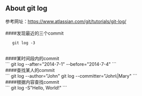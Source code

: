 About git log
-------
参考网址：https://www.atlassian.com/git/tutorials/git-log/
<br/>
<br/>
####发现最近的三个commit<br/>
```
   git log -3
```
<br/>
####某时间段内的commit<br/>
```
   git log --after="2014-7-1" --before="2014-7-4"
```
<br/>
####查找某人的commit<br/>
```
   git log --author="John"
   git log --committer="John\|Mary"
```
<br/>
####根据内容查找commit<br/>
```
   git log -S"Hello, World!"
```
<br/>
